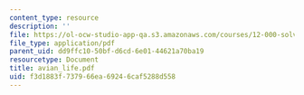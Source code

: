 ```yaml
---
content_type: resource
description: ''
file: https://ol-ocw-studio-app-qa.s3.amazonaws.com/courses/12-000-solving-complex-problems-fall-2003/f3d1883f737966ea69246caf5288d558_avian_life.pdf
file_type: application/pdf
parent_uid: dd9ffc10-50bf-d6cd-6e01-44621a70ba19
resourcetype: Document
title: avian_life.pdf
uid: f3d1883f-7379-66ea-6924-6caf5288d558
---
```

